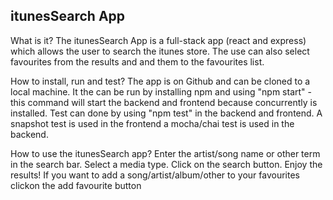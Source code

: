 itunesSearch App
-----------------------------------------

What is it?
The itunesSearch App is a full-stack app (react and express) which allows the user to search the itunes store. 
The use can also select favourites from the results and and them to the favourites list. 

How to install, run and test?
The app is on Github and can be cloned to a local machine. 
It the can be run by installing npm and using "npm start" - this command will start the backend and frontend because concurrently is installed. 
Test can done by using "npm test" in the backend and frontend. A snapshot test is used in the frontend a mocha/chai test is used in the backend. 

How to use the itunesSearch app?
Enter the artist/song name or other term in the search bar. 
Select a media type. 
Click on the search button. 
Enjoy the results!
If you want to add a song/artist/album/other to your favourites clickon the add favourite button 

